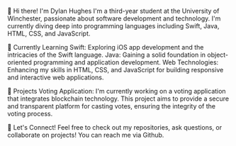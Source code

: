 👋 Hi there! I'm Dylan Hughes
I'm a third-year student at the University of Winchester,
passionate about software development and technology. 
I'm currently diving deep into programming languages including Swift, Java, HTML, CSS, and JavaScript.

🌱 Currently Learning
    Swift: Exploring iOS app development and the intricacies of the Swift language.
    Java: Gaining a solid foundation in object-oriented programming and application development.
    Web Technologies: Enhancing my skills in HTML, CSS, and JavaScript for building responsive and interactive web applications.

🚀 Projects
Voting Application: I'm currently working on a voting application that integrates blockchain technology. 
This project aims to provide a secure and transparent platform for casting votes, ensuring the integrity of the voting process.

💬 Let's Connect!
Feel free to check out my repositories, ask questions, or collaborate on projects! You can reach me via Github.

